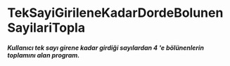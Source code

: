 # TekSayiGirileneKadarDordeBolunenSayilariTopla

##### Kullanıcı tek sayı girene kadar girdiği sayılardan 4 'e bölünenlerin toplamını alan program.

